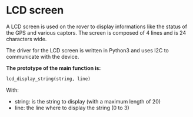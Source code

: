 # LCD screen

A LCD screen is used on the rover to display informations like the status of
the GPS and various captors. The screen is composed of 4 lines and is 24
characters wide.

The driver for the LCD screen is written in Python3 and uses I2C to
communicate with the device.

**The prototype of the main function is:**

```python
lcd_display_string(string, line)
```

With:

* string: is the string to display (with a maximum length of 20)
* line: the line where to display the string (0 to 3)
